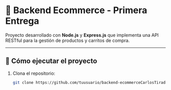 # 🛒 Backend Ecommerce - Primera Entrega

Proyecto desarrollado con **Node.js** y **Express.js** que implementa una API RESTful para la gestión de productos y carritos de compra.

---

## 🚀 Cómo ejecutar el proyecto

1. Clona el repositorio:
   ```bash
   git clone https://github.com/tuusuario/backend-ecommerceCarlosTirado.git
